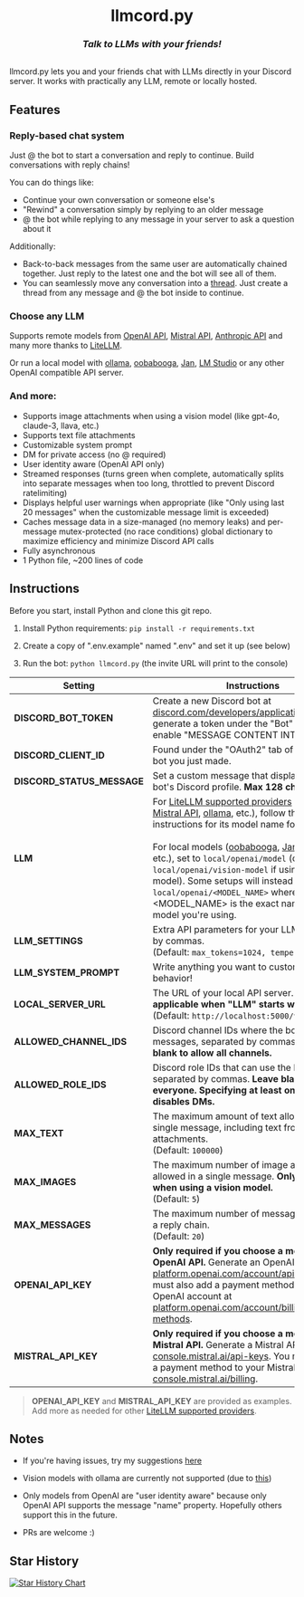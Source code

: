 <h1 align="center">
  llmcord.py
</h1>

<h3 align="center"><i>
  Talk to LLMs with your friends!
</i></h3>

<p align="center">
  <img src="https://github.com/jakobdylanc/discord-llm-chatbot/assets/38699060/789d49fe-ef5c-470e-b60e-48ac03057443" alt="">
</p>

llmcord.py lets you and your friends chat with LLMs directly in your Discord server. It works with practically any LLM, remote or locally hosted.

## Features
### Reply-based chat system
Just @ the bot to start a conversation and reply to continue. Build conversations with reply chains!

You can do things like:
- Continue your own conversation or someone else's
- "Rewind" a conversation simply by replying to an older message
- @ the bot while replying to any message in your server to ask a question about it

Additionally:
- Back-to-back messages from the same user are automatically chained together. Just reply to the latest one and the bot will see all of them.
- You can seamlessly move any conversation into a [thread](https://support.discord.com/hc/en-us/articles/4403205878423-Threads-FAQ). Just create a thread from any message and @ the bot inside to continue.

### Choose any LLM
Supports remote models from [OpenAI API](https://platform.openai.com/docs/models), [Mistral API](https://docs.mistral.ai/platform/endpoints), [Anthropic API](https://docs.anthropic.com/claude/docs/models-overview) and many more thanks to [LiteLLM](https://github.com/BerriAI/litellm).

Or run a local model with [ollama](https://ollama.com), [oobabooga](https://github.com/oobabooga/text-generation-webui), [Jan](https://jan.ai), [LM Studio](https://lmstudio.ai) or any other OpenAI compatible API server.

### And more:
- Supports image attachments when using a vision model (like gpt-4o, claude-3, llava, etc.)
- Supports text file attachments
- Customizable system prompt
- DM for private access (no @ required)
- User identity aware (OpenAI API only)
- Streamed responses (turns green when complete, automatically splits into separate messages when too long, throttled to prevent Discord ratelimiting)
- Displays helpful user warnings when appropriate (like "Only using last 20 messages" when the customizable message limit is exceeded)
- Caches message data in a size-managed (no memory leaks) and per-message mutex-protected (no race conditions) global dictionary to maximize efficiency and minimize Discord API calls
- Fully asynchronous
- 1 Python file, ~200 lines of code

## Instructions
Before you start, install Python and clone this git repo.

1. Install Python requirements: `pip install -r requirements.txt`

2. Create a copy of ".env.example" named ".env" and set it up (see below)

3. Run the bot: `python llmcord.py` (the invite URL will print to the console)

| Setting | Instructions |
| --- | --- |
| **DISCORD_BOT_TOKEN** | Create a new Discord bot at [discord.com/developers/applications](https://discord.com/developers/applications) and generate a token under the "Bot" tab. Also enable "MESSAGE CONTENT INTENT". |
| **DISCORD_CLIENT_ID** | Found under the "OAuth2" tab of the Discord bot you just made. |
| **DISCORD_STATUS_MESSAGE** | Set a custom message that displays on the bot's Discord profile. **Max 128 characters.** |
| **LLM** | For [LiteLLM supported providers](https://docs.litellm.ai/docs/providers) ([OpenAI API](https://docs.litellm.ai/docs/providers/openai), [Mistral API](https://docs.litellm.ai/docs/providers/mistral), [ollama](https://docs.litellm.ai/docs/providers/ollama), etc.), follow the LiteLLM instructions for its model name formatting.<br /><br />For local models ([oobabooga](https://github.com/oobabooga/text-generation-webui), [Jan](https://jan.ai), [LM Studio](https://lmstudio.ai), etc.), set to `local/openai/model` (or `local/openai/vision-model` if using a vision model). Some setups will instead require `local/openai/<MODEL_NAME>` where <MODEL_NAME> is the exact name of the model you're using. |
| **LLM_SETTINGS** | Extra API parameters for your LLM, separated by commas.<br />(Default: `max_tokens=1024, temperature=1.0`) |
| **LLM_SYSTEM_PROMPT** | Write anything you want to customize the bot's behavior! |
| **LOCAL_SERVER_URL** | The URL of your local API server. **Only applicable when "LLM" starts with `local/`.**<br />(Default: `http://localhost:5000/v1`) |
| **ALLOWED_CHANNEL_IDS** | Discord channel IDs where the bot can send messages, separated by commas. **Leave blank to allow all channels.** |
| **ALLOWED_ROLE_IDS** | Discord role IDs that can use the bot, separated by commas. **Leave blank to allow everyone. Specifying at least one role also disables DMs.** |
| **MAX_TEXT** | The maximum amount of text allowed in a single message, including text from file attachments.<br />(Default: `100000`) |
| **MAX_IMAGES** | The maximum number of image attachments allowed in a single message. **Only applicable when using a vision model.**<br />(Default: `5`) |
| **MAX_MESSAGES** | The maximum number of messages allowed in a reply chain.<br />(Default: `20`) |
| **OPENAI_API_KEY** | **Only required if you choose a model from OpenAI API.** Generate an OpenAI API key at [platform.openai.com/account/api-keys](https://platform.openai.com/account/api-keys). You must also add a payment method to your OpenAI account at [platform.openai.com/account/billing/payment-methods](https://platform.openai.com/account/billing/payment-methods).|
| **MISTRAL_API_KEY** | **Only required if you choose a model from Mistral API.** Generate a Mistral API key at [console.mistral.ai/api-keys](https://console.mistral.ai/api-keys). You must also add a payment method to your Mistral account at [console.mistral.ai/billing](https://console.mistral.ai/billing).|

> **OPENAI_API_KEY** and **MISTRAL_API_KEY** are provided as examples. Add more as needed for other [LiteLLM supported providers](https://docs.litellm.ai/docs/providers).

## Notes
- If you're having issues, try my suggestions [here](https://github.com/jakobdylanc/discord-llm-chatbot/issues/19)

- Vision models with ollama are currently not supported (due to [this](https://github.com/ollama/ollama/blob/main/docs/openai.md#supported-features))

- Only models from OpenAI are "user identity aware" because only OpenAI API supports the message "name" property. Hopefully others support this in the future.

- PRs are welcome :)

## Star History
<a href="https://star-history.com/#jakobdylanc/discord-llm-chatbot&Date">
  <picture>
    <source media="(prefers-color-scheme: dark)" srcset="https://api.star-history.com/svg?repos=jakobdylanc/discord-llm-chatbot&type=Date&theme=dark" />
    <source media="(prefers-color-scheme: light)" srcset="https://api.star-history.com/svg?repos=jakobdylanc/discord-llm-chatbot&type=Date" />
    <img alt="Star History Chart" src="https://api.star-history.com/svg?repos=jakobdylanc/discord-llm-chatbot&type=Date" />
  </picture>
</a>
